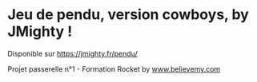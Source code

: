 # Jeu de pendu, version cowboys, by JMighty !

Disponible sur https://jmighty.fr/pendu/  

Projet passerelle n°1 - Formation Rocket by www.believemy.com
